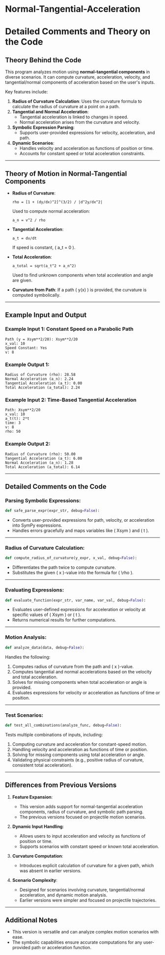# Normal-Tangential-Acceleration

# Detailed Comments and Theory on the Code

## Theory Behind the Code

This program analyzes motion using **normal-tangential components** in diverse scenarios. It can compute curvature, acceleration, velocity, and tangential/normal components of acceleration based on the user's inputs.

Key features include:

1. **Radius of Curvature Calculation**: Uses the curvature formula to calculate the radius of curvature at a point on a path.
2. **Tangential and Normal Acceleration**:
   - Tangential acceleration is linked to changes in speed.
   - Normal acceleration arises from the curvature and velocity.
3. **Symbolic Expression Parsing**:
   - Supports user-provided expressions for velocity, acceleration, and path.
4. **Dynamic Scenarios**:
   - Handles velocity and acceleration as functions of position or time.
   - Accounts for constant speed or total acceleration constraints.

---

## Theory of Motion in Normal-Tangential Components

- **Radius of Curvature**:
  ```
  rho = [1 + (dy/dx)^2]^(3/2) / |d^2y/dx^2|
  ```
  Used to compute normal acceleration:
  ```
  a_n = v^2 / rho
  ```

- **Tangential Acceleration**:
  ```
  a_t = dv/dt
  ```
  If speed is constant, \( a_t = 0 \).

- **Total Acceleration**:
  ```
  a_total = sqrt(a_t^2 + a_n^2)
  ```
  Used to find unknown components when total acceleration and angle are given.

- **Curvature from Path**:
  If a path \( y(x) \) is provided, the curvature is computed symbolically.

---

## Example Input and Output

### Example Input 1: Constant Speed on a Parabolic Path
```plaintext
Path (y = Xsym**2/20): Xsym**2/20
x_val: 10
Speed Constant: Yes
v: 8
```

### Example Output 1:
```plaintext
Radius of Curvature (rho): 28.58
Normal Acceleration (a_n): 2.24
Tangential Acceleration (a_t): 0.00
Total Acceleration (a_total): 2.24
```

### Example Input 2: Time-Based Tangential Acceleration
```plaintext
Path: Xsym**2/20
x_val: 10
a_t(t): 2*t
time: 3
v: 8
rho: 50
```

### Example Output 2:
```plaintext
Radius of Curvature (rho): 50.00
Tangential Acceleration (a_t): 6.00
Normal Acceleration (a_n): 1.28
Total Acceleration (a_total): 6.14
```

---

## Detailed Comments on the Code

### Parsing Symbolic Expressions:
```python
def safe_parse_expr(expr_str, debug=False):
```
- Converts user-provided expressions for path, velocity, or acceleration into SymPy expressions.
- Handles errors gracefully and maps variables like \( Xsym \) and \( t \).

---

### Radius of Curvature Calculation:
```python
def compute_radius_of_curvature(y_expr, x_val, debug=False):
```
- Differentiates the path twice to compute curvature.
- Substitutes the given \( x \)-value into the formula for \( \rho \).

---

### Evaluating Expressions:
```python
def evaluate_function(expr_str, var_name, var_val, debug=False):
```
- Evaluates user-defined expressions for acceleration or velocity at specific values of \( Xsym \) or \( t \).
- Returns numerical results for further computations.

---

### Motion Analysis:
```python
def analyze_data(data, debug=False):
```
Handles the following:
1. Computes radius of curvature from the path and \( x \)-value.
2. Computes tangential and normal accelerations based on the velocity and total acceleration.
3. Solves for missing components when total acceleration or angle is provided.
4. Evaluates expressions for velocity or acceleration as functions of time or position.

---

### Test Scenarios:
```python
def test_all_combinations(analyze_func, debug=False):
```
Tests multiple combinations of inputs, including:
1. Computing curvature and acceleration for constant-speed motion.
2. Handling velocity and acceleration as functions of time or position.
3. Solving for missing components using total acceleration or angle.
4. Validating physical constraints (e.g., positive radius of curvature, consistent total acceleration).

---

## Differences from Previous Versions

1. **Feature Expansion**:
   - This version adds support for normal-tangential acceleration components, radius of curvature, and symbolic path parsing.
   - The previous versions focused on projectile motion scenarios.

2. **Dynamic Input Handling**:
   - Allows users to input acceleration and velocity as functions of position or time.
   - Supports scenarios with constant speed or known total acceleration.

3. **Curvature Computation**:
   - Introduces explicit calculation of curvature for a given path, which was absent in earlier versions.

4. **Scenario Complexity**:
   - Designed for scenarios involving curvature, tangential/normal acceleration, and dynamic motion analysis.
   - Earlier versions were simpler and focused on projectile trajectories.

---

## Additional Notes
- This version is versatile and can analyze complex motion scenarios with ease.
- The symbolic capabilities ensure accurate computations for any user-provided path or acceleration function.
